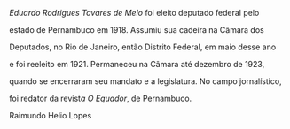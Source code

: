 

*Eduardo Rodrigues Tavares de Melo* foi eleito deputado federal pelo

estado de Pernambuco em 1918. Assumiu sua cadeira na Câmara dos

Deputados, no Rio de Janeiro, então Distrito Federal, em maio desse ano

e foi reeleito em 1921. Permaneceu na Câmara até dezembro de 1923,

quando se encerraram seu mandato e a legislatura. No campo jornalístico,

foi redator da revist*a O Equador*, de Pernambuco.



Raimundo Helio Lopes



